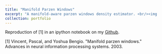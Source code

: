 ```yaml
---
title: "Manifold Parzen Windows"
excerpt: "A manifold-aware parzen windows density estimator. <br/><img src='../images/MPW.png' alt="drawing" width="250"/>"
collection: portfolio
---
```


Reproduction of [1] in an ipython notebook on my [Github](https://github.com/tnybny/ManifoldParzenWindows/blob/master/ManifoldParzenWindows.ipynb). 

[1] Vincent, Pascal, and Yoshua Bengio. "Manifold parzen windows." Advances in neural information processing systems. 2003.

